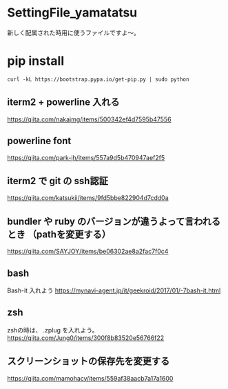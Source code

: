# SettingFile_yamatatsu

新しく配属された時用に使うファイルですよ〜。

# pip install
`curl -kL https://bootstrap.pypa.io/get-pip.py | sudo python`

## iterm2 + powerline 入れる
https://qiita.com/nakajmg/items/500342ef4d7595b47556

## powerline font
https://qiita.com/park-jh/items/557a9d5b470947aef2f5

## iterm2 で git の ssh認証
https://qiita.com/katsukii/items/9fd5bbe822904d7cdd0a

## bundler や ruby のバージョンが違うよって言われるとき （pathを変更する）
https://qiita.com/SAYJOY/items/be06302ae8a2fac7f0c4

## bash
Bash-it 入れよう
https://mynavi-agent.jp/it/geekroid/2017/01/-7bash-it.html

## zsh
zshの時は、
.zplug を入れよう。
https://qiita.com/Jung0/items/300f8b83520e56766f22

## スクリーンショットの保存先を変更する
https://qiita.com/mamohacy/items/559af38aacb7a17a1600
